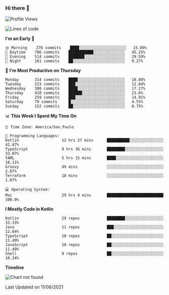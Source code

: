 ### Hi there 👋

<!--
**fernandonogueira/fernandonogueira** is a ✨ _special_ ✨ repository because its `README.md` (this file) appears on your GitHub profile.

Here are some ideas to get you started:

- 🔭 I’m currently working on ...
- 🌱 I’m currently learning ...
- 👯 I’m looking to collaborate on ...
- 🤔 I’m looking for help with ...
- 💬 Ask me about ...
- 📫 How to reach me: ...
- 😄 Pronouns: ...
- ⚡ Fun fact: ...
-->

<!--START_SECTION:waka-->
![Profile Views](http://img.shields.io/badge/Profile%20Views-35-blue)

![Lines of code](https://img.shields.io/badge/From%20Hello%20World%20I%27ve%20Written-571986%20lines%20of%20code-blue)

**I'm an Early 🐤** 

```text
🌞 Morning    276 commits    ████░░░░░░░░░░░░░░░░░░░░░   15.89% 
🌆 Daytime    786 commits    ███████████░░░░░░░░░░░░░░   45.25% 
🌃 Evening    514 commits    ███████░░░░░░░░░░░░░░░░░░   29.59% 
🌙 Night      161 commits    ██░░░░░░░░░░░░░░░░░░░░░░░   9.27%

```
📅 **I'm Most Productive on Thursday** 

```text
Monday       314 commits    ████░░░░░░░░░░░░░░░░░░░░░   18.08% 
Tuesday      223 commits    ███░░░░░░░░░░░░░░░░░░░░░░   12.84% 
Wednesday    300 commits    ████░░░░░░░░░░░░░░░░░░░░░   17.27% 
Thursday     410 commits    ██████░░░░░░░░░░░░░░░░░░░   23.6% 
Friday       259 commits    ███░░░░░░░░░░░░░░░░░░░░░░   14.91% 
Saturday     79 commits     █░░░░░░░░░░░░░░░░░░░░░░░░   4.55% 
Sunday       152 commits    ██░░░░░░░░░░░░░░░░░░░░░░░   8.75%

```


📊 **This Week I Spent My Time On** 

```text
⌚︎ Time Zone: America/Sao_Paulo

💬 Programming Languages: 
Kotlin                   12 hrs 27 mins      ██████████░░░░░░░░░░░░░░░   42.87% 
TypeScript               9 hrs 36 mins       ████████░░░░░░░░░░░░░░░░░   33.07% 
YAML                     5 hrs 15 mins       ████░░░░░░░░░░░░░░░░░░░░░   18.11% 
Groovy                   49 mins             ░░░░░░░░░░░░░░░░░░░░░░░░░   2.87% 
Terraform                18 mins             ░░░░░░░░░░░░░░░░░░░░░░░░░   1.07%

💻 Operating System: 
Mac                      29 hrs 4 mins       █████████████████████████   100.0%

```

**I Mostly Code in Kotlin** 

```text
Kotlin                   29 repos            ████████░░░░░░░░░░░░░░░░░   33.33% 
Java                     11 repos            ███░░░░░░░░░░░░░░░░░░░░░░   12.64% 
TypeScript               10 repos            ██░░░░░░░░░░░░░░░░░░░░░░░   11.49% 
JavaScript               10 repos            ██░░░░░░░░░░░░░░░░░░░░░░░   11.49% 
Shell                    9 repos             ██░░░░░░░░░░░░░░░░░░░░░░░   10.34%

```


**Timeline**

![Chart not found](https://raw.githubusercontent.com/fernandonogueira/fernandonogueira/master/charts/bar_graph.png) 


 Last Updated on 11/06/2021
<!--END_SECTION:waka-->
